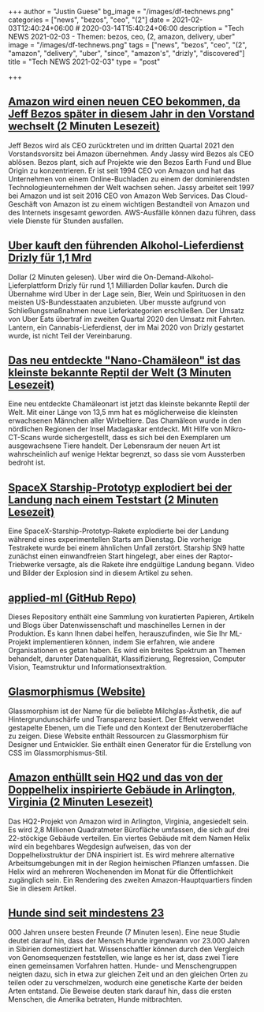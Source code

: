 +++
author = "Justin Guese"
bg_image = "/images/df-technews.png"
categories = ["news", "bezos", "ceo", "(2"]
date = 2021-02-03T12:40:24+06:00 # 2020-03-14T15:40:24+06:00
description = "Tech NEWS 2021-02-03 - Themen: bezos, ceo, (2, amazon, delivery, uber"
image = "/images/df-technews.png"
tags = ["news", "bezos", "ceo", "(2", "amazon", "delivery", "uber", "since", "amazon's", "drizly", "discovered"]
title = "Tech NEWS 2021-02-03"
type = "post"

+++

## [Amazon wird einen neuen CEO bekommen, da Jeff Bezos später in diesem Jahr in den Vorstand wechselt (2 Minuten Lesezeit)](https://www.theverge.com/2021/2/2/22263039/amazon-new-ceo-jeff-bezos-andy-jassy-executive-chair-board-q3-2021)

 Jeff Bezos wird als CEO zurücktreten und im dritten Quartal 2021 den Vorstandsvorsitz bei Amazon übernehmen. Andy Jassy wird Bezos als CEO ablösen. Bezos plant, sich auf Projekte wie den Bezos Earth Fund und Blue Origin zu konzentrieren. Er ist seit 1994 CEO von Amazon und hat das Unternehmen von einem Online-Buchladen zu einem der dominierendsten Technologieunternehmen der Welt wachsen sehen. Jassy arbeitet seit 1997 bei Amazon und ist seit 2016 CEO von Amazon Web Services. Das Cloud-Geschäft von Amazon ist zu einem wichtigen Bestandteil von Amazon und des Internets insgesamt geworden. AWS-Ausfälle können dazu führen, dass viele Dienste für Stunden ausfallen.

## [Uber kauft den führenden Alkohol-Lieferdienst Drizly für 1,1 Mrd](https://www.theguardian.com/technology/2021/feb/02/uber-drizly-alcohol-delivery-service)

 Dollar (2 Minuten gelesen). Uber wird die On-Demand-Alkohol-Lieferplattform Drizly für rund 1,1 Milliarden Dollar kaufen. Durch die Übernahme wird Uber in der Lage sein, Bier, Wein und Spirituosen in den meisten US-Bundesstaaten anzubieten. Uber musste aufgrund von Schließungsmaßnahmen neue Lieferkategorien erschließen. Der Umsatz von Uber Eats übertraf im zweiten Quartal 2020 den Umsatz mit Fahrten. Lantern, ein Cannabis-Lieferdienst, der im Mai 2020 von Drizly gestartet wurde, ist nicht Teil der Vereinbarung.

## [Das neu entdeckte "Nano-Chamäleon" ist das kleinste bekannte Reptil der Welt (3 Minuten Lesezeit)](https://newatlas.com/science/nano-chameleon-worlds-smallest-reptile/)

 Eine neu entdeckte Chamäleonart ist jetzt das kleinste bekannte Reptil der Welt. Mit einer Länge von 13,5 mm hat es möglicherweise die kleinsten erwachsenen Männchen aller Wirbeltiere. Das Chamäleon wurde in den nördlichen Regionen der Insel Madagaskar entdeckt. Mit Hilfe von Mikro-CT-Scans wurde sichergestellt, dass es sich bei den Exemplaren um ausgewachsene Tiere handelt. Der Lebensraum der neuen Art ist wahrscheinlich auf wenige Hektar begrenzt, so dass sie vom Aussterben bedroht ist.

## [SpaceX Starship-Prototyp explodiert bei der Landung nach einem Teststart (2 Minuten Lesezeit)](https://www.reuters.com/article/us-space-exploration-starship-idUSKBN2A22SX)

 Eine SpaceX-Starship-Prototyp-Rakete explodierte bei der Landung während eines experimentellen Starts am Dienstag. Die vorherige Testrakete wurde bei einem ähnlichen Unfall zerstört. Starship SN9 hatte zunächst einen einwandfreien Start hingelegt, aber eines der Raptor-Triebwerke versagte, als die Rakete ihre endgültige Landung begann. Video und Bilder der Explosion sind in diesem Artikel zu sehen.

## [applied-ml (GitHub Repo)](https://github.com/eugeneyan/applied-ml)

 Dieses Repository enthält eine Sammlung von kuratierten Papieren, Artikeln und Blogs über Datenwissenschaft und maschinelles Lernen in der Produktion. Es kann Ihnen dabei helfen, herauszufinden, wie Sie Ihr ML-Projekt implementieren können, indem Sie erfahren, wie andere Organisationen es getan haben. Es wird ein breites Spektrum an Themen behandelt, darunter Datenqualität, Klassifizierung, Regression, Computer Vision, Teamstruktur und Informationsextraktion.

## [Glasmorphismus (Website)](https://glassmorphism.com/)

 Glassmorphism ist der Name für die beliebte Milchglas-Ästhetik, die auf Hintergrundunschärfe und Transparenz basiert. Der Effekt verwendet gestapelte Ebenen, um die Tiefe und den Kontext der Benutzeroberfläche zu zeigen. Diese Website enthält Ressourcen zu Glassmorphism für Designer und Entwickler. Sie enthält einen Generator für die Erstellung von CSS im Glassmorphismus-Stil.

## [Amazon enthüllt sein HQ2 und das von der Doppelhelix inspirierte Gebäude in Arlington, Virginia (2 Minuten Lesezeit)](https://www.usatoday.com/story/tech/2021/02/02/amazon-hq-2-helix-shaped-building-unveiled-tech-giant-virginia/4352390001/)

 Das HQ2-Projekt von Amazon wird in Arlington, Virginia, angesiedelt sein. Es wird 2,8 Millionen Quadratmeter Bürofläche umfassen, die sich auf drei 22-stöckige Gebäude verteilen. Ein viertes Gebäude mit dem Namen Helix wird ein begehbares Wegdesign aufweisen, das von der Doppelhelixstruktur der DNA inspiriert ist. Es wird mehrere alternative Arbeitsumgebungen mit in der Region heimischen Pflanzen umfassen. Die Helix wird an mehreren Wochenenden im Monat für die Öffentlichkeit zugänglich sein. Ein Rendering des zweiten Amazon-Hauptquartiers finden Sie in diesem Artikel.

## [Hunde sind seit mindestens 23](https://arstechnica.com/science/2021/02/dogs-have-been-our-best-friends-for-at-least-23000-years/)

000 Jahren unsere besten Freunde (7 Minuten lesen). Eine neue Studie deutet darauf hin, dass der Mensch Hunde irgendwann vor 23.000 Jahren in Sibirien domestiziert hat. Wissenschaftler können durch den Vergleich von Genomsequenzen feststellen, wie lange es her ist, dass zwei Tiere einen gemeinsamen Vorfahren hatten. Hunde- und Menschengruppen neigten dazu, sich in etwa zur gleichen Zeit und an den gleichen Orten zu teilen oder zu verschmelzen, wodurch eine genetische Karte der beiden Arten entstand. Die Beweise deuten stark darauf hin, dass die ersten Menschen, die Amerika betraten, Hunde mitbrachten.

